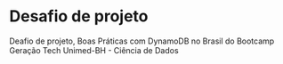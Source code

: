 # Desafio de projeto

Deafio de projeto, Boas Práticas com DynamoDB no Brasil do Bootcamp Geração Tech Unimed-BH - Ciência de Dados  

